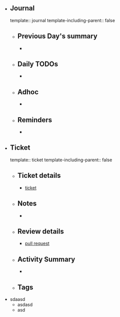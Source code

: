 - ## Journal
  template:: journal
  template-including-parent:: false
	- ## Previous Day's summary
		-
	- ## Daily TODOs
		-
	- ## Adhoc
		-
	- ## Reminders
		-
- ## Ticket
  template:: ticket
  template-including-parent:: false
	- ## Ticket details
		- [ticket](link.to.ticket)
	- ## Notes
		-
	- ## Review details
		- [pull request](link.to.pull.request)
	- ## Activity Summary
		-
	- ## Tags
- sdaasd
	- asdasd
	- asd